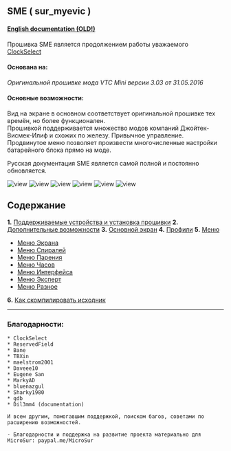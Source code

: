 ## **SME ( sur_myevic )**

#### [English documentation (OLD!)](https://github.com/MicroSur/sur_myevic/blob/master/README.md)

Прошивка SME является продолжением работы уважаемого [ClockSelect](https://github.com/ClockSelect/myevic/blob/master/src)

#### Основана на:
*Оригинальной прошивке мода VTC Mini версии 3.03 от 31.05.2016*

#### Основные возможности:
Вид на экране в основном соответствует оригинальной прошивке тех времён, но более функционален.  
Прошивкой поддерживается множество модов компаний Джойтек-Висмек-Илиф и схожих по железу. Привычное управление.  
Продвинутое меню позволяет произвести многочисленные настройки батарейного блока прямо на моде.  

Русская документация SME является самой полной и постоянно обновляется.

![view](https://i.imgur.com/8ZwD1un.png) ![view](https://i.imgur.com/FJa7gB0.png) ![view](https://i.imgur.com/ElUy9hJ.png) ![view](https://i.imgur.com/rJFsnQ1.png) ![view](https://i.imgur.com/INfbmW7.png) ![view](https://i.imgur.com/9FhWR2m.png) 

## Содержание
   __1.__ [ Поддерживаемые устройства и установка прошивки](https://github.com/MicroSur/sur_myevic/blob/master/git_doc_ru/usageandcompatibility_ru.md)
   __2.__ [ Дополнительные возможности](https://github.com/MicroSur/sur_myevic/blob/master/git_doc_ru/behaviourchanges_ru.md)
   __3.__ [ Основной экран](https://github.com/MicroSur/sur_myevic/blob/master/git_doc_ru/mainscr_ru.md)
   __4.__ [ Профили](https://github.com/MicroSur/sur_myevic/blob/master/git_doc_ru/profiles_ru.md)
   __5.__ [ Меню](https://github.com/MicroSur/sur_myevic/blob/master/git_doc_ru/menus_ru.md)
   - [Меню Экрана](https://github.com/MicroSur/sur_myevic/blob/master/git_doc_ru/screen_ru.md)
   - [Меню Спиралей](https://github.com/MicroSur/sur_myevic/blob/master/git_doc_ru/coils_ru.md)
   - [Меню Парения](https://github.com/MicroSur/sur_myevic/blob/master/git_doc_ru/vaping_ru.md)
   - [Меню Часов](https://github.com/MicroSur/sur_myevic/blob/master/git_doc_ru/clock_ru.md)
   - [Меню Интерфейса](https://github.com/MicroSur/sur_myevic/blob/master/git_doc_ru/interface_ru.md)
   - [Меню Эксперт](https://github.com/MicroSur/sur_myevic/blob/master/git_doc_ru/expert_ru.md)
   - [Меню Разное](https://github.com/MicroSur/sur_myevic/blob/master/git_doc_ru/misc_ru.md)  

   __6.__ [ Как скомпилировать исходник](https://github.com/MicroSur/sur_myevic/blob/master/git_doc_ru/howtobuild_ru.md)

-----
### Благодарности:

    * ClockSelect
    * ReservedField
    * Bane
    * TBXin
    * maelstrom2001
    * Daveee10
    * Eugene San
    * MarkyAD
    * bluenazgul
    * Sharky1980
    * gdb
    * Dil3mm4 (documentation)

    И всем другим, помогавшим поддержкой, поиском багов, советами по расширению возможностей.

    - Благодарности и поддержка на развитие проекта материально для MicroSur: paypal.me/MicroSur